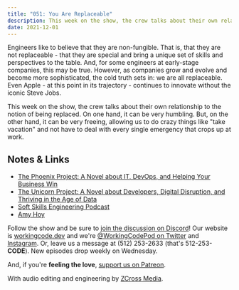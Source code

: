 ```yaml
---
title: "051: You Are Replaceable"
description: This week on the show, the crew talks about their own relationship to the notion of being replaced. On one hand, it can be very humbling. But, on the other hand...
date: 2021-12-01
---
```


<script async defer onload="redcircleIframe();" src="https://api.podcache.net/embedded-player/sh/30227421-bc27-45c2-bfb4-861def7dd4cc/ep/d69920ce-adc6-4b8b-9148-71d7ce287618"></script><div class="redcirclePlayer-d69920ce-adc6-4b8b-9148-71d7ce287618"></div>

Engineers like to believe that they are non-fungible. That is, that they are not replaceable - that they are special and bring a unique set of skills and perspectives to the table. And, for some engineers at early-stage companies, this may be true. However, as companies grow and evolve and become more sophisticated, the cold truth sets in: we are all replaceable. Even Apple - at this point in its trajectory - continues to innovate without the iconic Steve Jobs.

This week on the show, the crew talks about their own relationship to the notion of being replaced. On one hand, it can be very humbling. But, on the other hand, it can be very freeing, allowing us to do crazy things like "take vacation" and not have to deal with every single emergency that crops up at work.

## Notes &amp; Links

- [The Phoenix Project: A Novel about IT, DevOps, and Helping Your Business Win](https://amzn.to/3E2rvkq)
- [The Unicorn Project: A Novel about Developers, Digital Disruption, and Thriving in the Age of Data](https://amzn.to/3D1kjDy)
- [Soft Skills Engineering Podcast](https://softskills.audio/)
- [Amy Hoy](https://twitter.com/amyhoy)

Follow the show and be sure to [join the discussion on Discord][working-code-discord]! Our website is [workingcode.dev][working-code] and we're [@WorkingCodePod on Twitter][working-code-twitter] and [Instagram][working-code-instagram]. Or, leave us a message at (512) 253-2633 (that's 512-253-**CODE**). New episodes drop weekly on Wednesday.

And, if you're **feeling the love**, [support us on Patreon][working-code-patreon].

[working-code]: https://workingcode.dev/
[working-code-discord]: https://workingcode.dev/discord/
[working-code-instagram]: https://www.instagram.com/workingcodepod/
[working-code-patreon]: https://www.patreon.com/workingcodepod
[working-code-twitter]: https://twitter.com/WorkingCodePod

With audio editing and engineering by [ZCross Media](https://www.zcross.media/).
